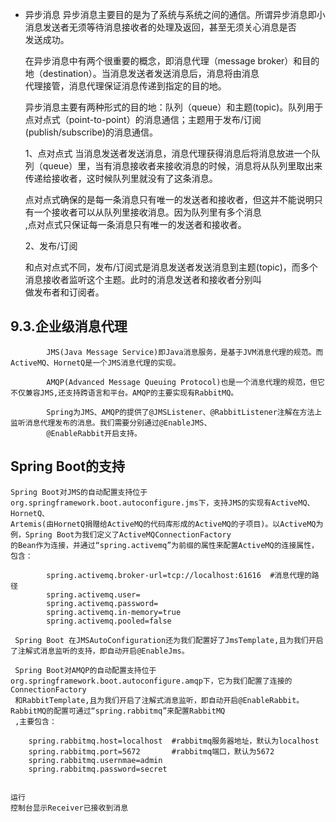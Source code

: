 * 异步消息
    异步消息主要目的是为了系统与系统之间的通信。所谓异步消息即小消息发送者无须等待消息接收者的处理及返回，甚至无须关心消息是否<br>
    发送成功。
    
    在异步消息中有两个很重要的概念，即消息代理（message broker）和目的地（destination）。当消息发送者发送消息后，消息将由消息<br>
    代理接管，消息代理保证消息传递到指定的目的地。
    
    异步消息主要有两种形式的目的地：队列（queue）和主题(topic)。队列用于点对点式（point-to-point）的消息通信；主题用于发布/订阅<br>
    (publish/subscribe)的消息通信。
    
    1、点对点式
    当消息发送者发送消息，消息代理获得消息后将消息放进一个队列（queue）里，当有消息接收者来接收消息的时候，消息将从队列里取出来<br>
    传递给接收者，这时候队列里就没有了这条消息。
    
    点对点式确保的是每一条消息只有唯一的发送者和接收者，但这并不能说明只有一个接收者可以从队列里接收消息。因为队列里有多个消息<br>
    ,点对点式只保证每一条消息只有唯一的发送者和接收者。
   
   2、发布/订阅
   
    和点对点式不同，发布/订阅式是消息发送者发送消息到主题(topic)，而多个消息接收者监听这个主题。此时的消息发送者和接收者分别叫<br>
    做发布者和订阅者。
    
9.3.企业级消息代理
-----------------

            JMS(Java Message Service)即Java消息服务，是基于JVM消息代理的规范。而ActiveMQ、HornetQ是一个JMS消息代理的实现。
        
            AMQP(Advanced Message Queuing Protocol)也是一个消息代理的规范，但它不仅兼容JMS,还支持跨语言和平台。AMQP的主要实现有RabbitMQ。
        
            Spring为JMS、AMQP的提供了@JMSListener、@RabbitListener注解在方法上监听消息代理发布的消息。我们需要分别通过@EnableJMS、
            @EnableRabbit开启支持。
Spring Boot的支持
----------------
    Spring Boot对JMS的自动配置支持位于org.springframework.boot.autoconfigure.jms下，支持JMS的实现有ActiveMQ、HornetQ、
    Artemis(由HornetQ捐赠给ActiveMQ的代码库形成的ActiveMQ的子项目)。以ActiveMQ为例，Spring Boot为我们定义了ActiveMQConnectionFactory
    的Bean作为连接，并通过“spring.activemq”为前缀的属性来配置ActiveMQ的连接属性，包含：
       
            spring.activemq.broker-url=tcp://localhost:61616  #消息代理的路径
            spring.activemq.user=
            spring.activemq.password=
            spring.activemq.in-memory=true
            spring.activemq.pooled=false
        
     Spring Boot 在JMSAutoConfiguration还为我们配置好了JmsTemplate,且为我们开启了注解式消息监听的支持，即自动开启@EnableJms。
     
     Spring Boot对AMQP的自动配置支持位于org.springframework.boot.autoconfigure.amqp下，它为我们配置了连接的ConnectionFactory
     和RabbitTemplate,且为我们开启了注解式消息监听，即自动开启@EnableRabbit。RabbitMQ的配置可通过“spring.rabbitmq”来配置RabbitMQ
     ,主要包含：
     
        spring.rabbitmq.host=localhost  #rabbitmq服务器地址，默认为localhost
        spring.rabbitmq.port=5672       #rabbitmq端口，默认为5672
        spring.rabbitmq.usernmae=admin
        spring.rabbitmq.password=secret
     
     
    运行
    控制台显示Receiver已接收到消息
    